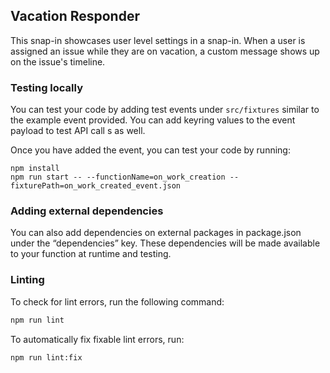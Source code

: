 ## Vacation Responder

This snap-in showcases user level settings in a snap-in. When a user is assigned an issue while they are on vacation, a custom message shows up on the issue's timeline. 

### Testing locally
You can test your code by adding test events under `src/fixtures` similar to the example event provided. You can add keyring values to the event payload to test API call   s as well.

Once you have added the event, you can test your code by running:
```
npm install
npm run start -- --functionName=on_work_creation --fixturePath=on_work_created_event.json
```

### Adding external dependencies
You can also add dependencies on external packages in package.json under the “dependencies” key. These dependencies will be made available to your function at runtime and testing.

### Linting

To check for lint errors, run the following command:

```bash
npm run lint
```

To automatically fix fixable lint errors, run:

```bash
npm run lint:fix
```